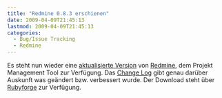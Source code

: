 ```yaml
---
title: "Redmine 0.8.3 erschienen"
date: 2009-04-09T21:45:13
lastmod: 2009-04-09T21:45:13
categories:
  - Bug/Issue Tracking
  - Redmine
---
```

Es steht nun wieder eine <a href="http://www.redmine.org/news/24">aktualisierte Version</a> von <a href="http://www.redmine.org">Redmine</a>, dem Projekt Management Tool zur Verfügung. Das <a href="http://www.redmine.org/versions/show/9">Change Log</a> gibt genau darüber Auskunft was geändert bzw. verbessert wurde.  Der Download steht über <a href="http://rubyforge.org/frs/?group_id=1850">Rubyforge</a> zur Verfügung.
